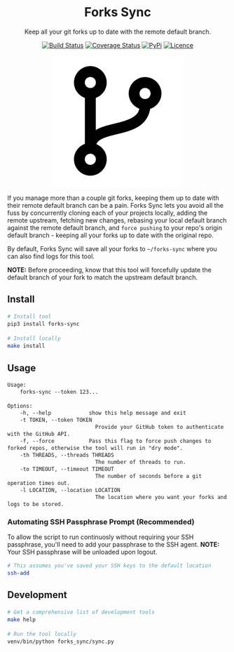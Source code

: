 <div align="center">

# Forks Sync

Keep all your git forks up to date with the remote default branch.

[![Build Status](https://github.com/Justintime50/forks-sync/workflows/build/badge.svg)](https://github.com/Justintime50/forks-sync/actions)
[![Coverage Status](https://coveralls.io/repos/github/Justintime50/forks-sync/badge.svg?branch=main)](https://coveralls.io/github/Justintime50/forks-sync?branch=main)
[![PyPi](https://img.shields.io/pypi/v/forks-sync)](https://pypi.org/project/forks-sync)
[![Licence](https://img.shields.io/github/license/justintime50/forks)](LICENSE)

<img src="https://raw.githubusercontent.com/justintime50/assets/main/src/forks-sync/showcase.png" alt="Showcase">

</div>

If you manage more than a couple git forks, keeping them up to date with their remote default branch can be a pain. Forks Sync lets you avoid all the fuss by concurrently cloning each of your projects locally, adding the remote upstream, fetching new changes, rebasing your local default branch against the remote default branch, and `force pushing` to your repo's origin default branch - keeping all your forks up to date with the original repo.

By default, Forks Sync will save all your forks to `~/forks-sync` where you can also find logs for this tool.

**NOTE:** Before proceeding, know that this tool will forcefully update the default branch of your fork to match the upstream default branch.

## Install

```bash
# Install tool
pip3 install forks-sync

# Install locally
make install
```

## Usage

```
Usage:
    forks-sync --token 123...

Options:
    -h, --help            show this help message and exit
    -t TOKEN, --token TOKEN
                            Provide your GitHub token to authenticate with the GitHub API.
    -f, --force           Pass this flag to force push changes to forked repos, otherwise the tool will run in "dry mode".
    -th THREADS, --threads THREADS
                            The number of threads to run.
    -to TIMEOUT, --timeout TIMEOUT
                            The number of seconds before a git operation times out.
    -l LOCATION, --location LOCATION
                            The location where you want your forks and logs to be stored.
```

### Automating SSH Passphrase Prompt (Recommended)

To allow the script to run continuosly without requiring your SSH passphrase, you'll need to add your passphrase to the SSH agent. **NOTE:** Your SSH passphrase will be unloaded upon logout.

```bash
# This assumes you've saved your SSH keys to the default location
ssh-add
```

## Development

```bash
# Get a comprehensive list of development tools
make help

# Run the tool locally
venv/bin/python forks_sync/sync.py
```
